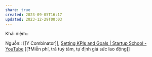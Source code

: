 ```yaml
---
share: true
created: 2023-09-05T16:17
updated: 2023-12-29T00:03
---
```

Khái niệm:: 

Nguồn:: [[Y Combinator]], [Setting KPIs and Goals | Startup School - YouTube](https://youtu.be/6DTK9yDP6p0?si=LHGKMJ7z3BuHg631&t=1481)
[[❓Miễn phí, trả tuỳ tâm, tự định giá sức lao động]]